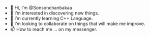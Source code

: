 - 👋 Hi, I’m @Sonsonchanbakaa
- 👀 I’m interested in discovering new things.
- 🌱 I’m currently learning C++ Language.
- 💞️ I’m looking to collaborate on things that will make me improve.
- 📫 How to reach me ... on my messenger.

<!---
Sonsonchanbakaa/Sonsonchanbakaa is a ✨ special ✨ repository because its `README.md` (this file) appears on your GitHub profile.
You can click the Preview link to take a look at your changes.
--->
